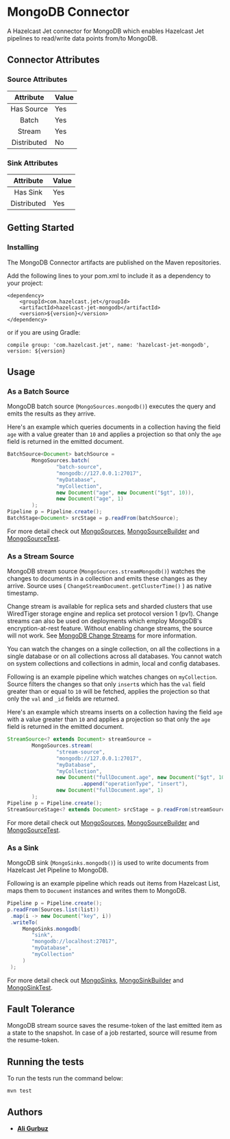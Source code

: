 # MongoDB Connector

A Hazelcast Jet connector for MongoDB which enables Hazelcast Jet pipelines to 
read/write data points from/to MongoDB.

## Connector Attributes

### Source Attributes
|  Attribute  | Value |
|:-----------:|-------|
| Has Source  |  Yes  |
| Batch       |  Yes  |
| Stream      |  Yes  |
| Distributed |  No   |

### Sink Attributes
|  Attribute  | Value |
|:-----------:|-------|
| Has Sink    |  Yes  |
| Distributed |  Yes  |

## Getting Started

### Installing

The MongoDB Connector artifacts are published on the Maven repositories. 

Add the following lines to your pom.xml to include it as a dependency to your
project:

```
<dependency>
    <groupId>com.hazelcast.jet</groupId>
    <artifactId>hazelcast-jet-mongodb</artifactId>
    <version>${version}</version>
</dependency>
```

or if you are using Gradle: 
```
compile group: 'com.hazelcast.jet', name: 'hazelcast-jet-mongodb', version: ${version}
```

## Usage

### As a Batch Source

MongoDB batch source (`MongoSources.mongodb()`)  executes the 
query and emits the results as they arrive.

Here's an example which queries documents in a collection having the field 
`age` with a value greater than `10` and applies a projection so that only
the `age` field is returned in the emitted document.

```java
BatchSource<Document> batchSource =
        MongoSources.batch(
                "batch-source",
                "mongodb://127.0.0.1:27017",
                "myDatabase",
                "myCollection",
                new Document("age", new Document("$gt", 10)),
                new Document("age", 1)
        );
Pipeline p = Pipeline.create();
BatchStage<Document> srcStage = p.readFrom(batchSource);
```

For more detail check out 
[MongoSources](src/main/java/com/hazelcast/jet/mongodb/MongoSources.java),
[MongoSourceBuilder](src/main/java/com/hazelcast/jet/mongodb/MongoSourceBuilder.java)
and 
[MongoSourceTest](src/test/java/com/hazelcast/jet/mongodb/MongoSourceTest.java).

### As a Stream Source

MongoDB stream source (`MongoSources.streamMongodb()`) watches the changes to
documents in a collection and emits these changes as they arrive. Source uses 
( `ChangeStreamDocument.getClusterTime()` ) as native timestamp.

Change stream is available for replica sets and sharded clusters that use 
WiredTiger storage engine and replica set protocol version 1 (pv1). Change streams
can also be used on deployments which employ MongoDB's encryption-at-rest feature.
Without enabling change streams, the source will not work. 
See [MongoDB Change Streams](https://docs.mongodb.com/manual/changeStreams/) for
more information. 

You can watch the changes on a single collection,
on all the collections in a single database or on all collections across all
databases. You cannot watch on system collections and collections in admin,
local and config databases.

Following is an example pipeline which watches changes on `myCollection`.
Source filters the changes so that only `insert`s which has the `val` field
greater than or equal to `10` will be fetched, applies the projection so that
only the `val` and `_id` fields are returned.

Here's an example which streams inserts on a collection having the field `age`
with a value greater than `10` and applies a projection so that only the `age`
field is returned in the emitted document.

```java
StreamSource<? extends Document> streamSource =
        MongoSources.stream(
                "stream-source",
                "mongodb://127.0.0.1:27017",
                "myDatabase",
                "myCollection",
                new Document("fullDocument.age", new Document("$gt", 10))
                        .append("operationType", "insert"),
                new Document("fullDocument.age", 1)
        );
Pipeline p = Pipeline.create();
StreamSourceStage<? extends Document> srcStage = p.readFrom(streamSource);
```

For more detail check out 
[MongoSources](src/main/java/com/hazelcast/jet/mongodb/MongoSources.java),
[MongoSourceBuilder](src/main/java/com/hazelcast/jet/mongodb/MongoSourceBuilder.java)
and 
[MongoSourceTest](src/test/java/com/hazelcast/jet/mongodb/MongoSourceTest.java).


### As a Sink

MongoDB sink (`MongoSinks.mongodb()`) is used to write documents from 
Hazelcast Jet Pipeline to MongoDB. 

Following is an example pipeline which reads out items from Hazelcast
List, maps them to `Document` instances and writes them to MongoDB.

```java
Pipeline p = Pipeline.create();
p.readFrom(Sources.list(list))
 .map(i -> new Document("key", i))
 .writeTo(
     MongoSinks.mongodb(
        "sink", 
        "mongodb://localhost:27017",
        "myDatabase",
        "myCollection"
     )
 );
```

For more detail check out 
[MongoSinks](src/main/java/com/hazelcast/jet/mongodb/MongoSinks.java),
[MongoSinkBuilder](src/main/java/com/hazelcast/jet/mongodb/MongoSinkBuilder.java)
and 
[MongoSinkTest](src/test/java/com/hazelcast/jet/mongodb/MongoSinkTest.java).

## Fault Tolerance

MongoDB stream source saves the resume-token of the last emitted item as a 
state to the snapshot. In case of a job restarted, source will resume from the
resume-token.  

## Running the tests

To run the tests run the command below: 

```
mvn test
```

## Authors

* **[Ali Gurbuz](https://github.com/gurbuzali)**
